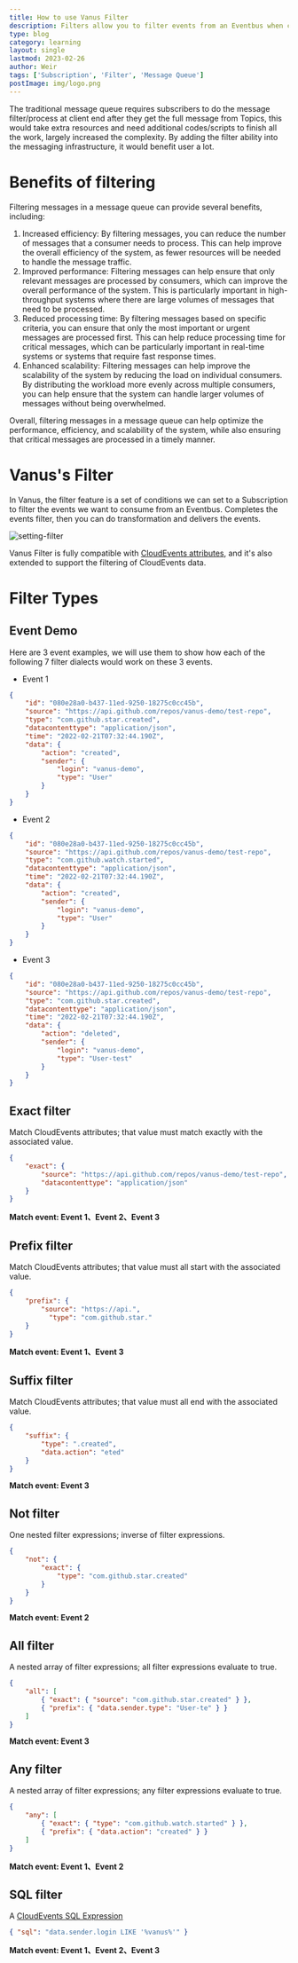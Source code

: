 ```yaml
---
title: How to use Vanus Filter
description: Filters allow you to filter events from an Eventbus when creating a subscription, enabling you to receive only the specific events needed. This article introduces how to use filters.
type: blog
category: learning
layout: single
lastmod: 2023-02-26
author: Weir
tags: ['Subscription', 'Filter', 'Message Queue']
postImage: img/logo.png
---
```


The traditional message queue requires subscribers to do the message filter/process at client end after they get the full message from Topics, this would take extra resources and need additional codes/scripts to finish all the work, largely increased the complexity. By adding the filter ability into the messaging infrastructure, it would benefit user a lot.

# Benefits of filtering

Filtering messages in a message queue can provide several benefits, including:

1. Increased efficiency: By filtering messages, you can reduce the number of messages that a consumer needs to process. This can help improve the overall efficiency of the system, as fewer resources will be needed to handle the message traffic.
2. Improved performance: Filtering messages can help ensure that only relevant messages are processed by consumers, which can improve the overall performance of the system. This is particularly important in high-throughput systems where there are large volumes of messages that need to be processed.
3. Reduced processing time: By filtering messages based on specific criteria, you can ensure that only the most important or urgent messages are processed first. This can help reduce processing time for critical messages, which can be particularly important in real-time systems or systems that require fast response times.
4. Enhanced scalability: Filtering messages can help improve the scalability of the system by reducing the load on individual consumers. By distributing the workload more evenly across multiple consumers, you can help ensure that the system can handle larger volumes of messages without being overwhelmed.

Overall, filtering messages in a message queue can help optimize the performance, efficiency, and scalability of the system, while also ensuring that critical messages are processed in a timely manner.

# Vanus's Filter

In Vanus, the filter feature is a set of conditions we can set to a Subscription to filter the events we want to consume from an Eventbus. Completes the events filter, then you can do transformation and delivers the events.

![setting-filter](./img/filter.png)

Vanus Filter is fully compatible with [CloudEvents attributes](https://github.com/cloudevents/spec/blob/main/subscriptions/spec.md#324-filters), and it's also extended to support the filtering of CloudEvents data.

# Filter Types

## Event Demo

Here are 3 event examples, we will use them to show how each of the following 7 filter dialects would work on these 3 events.

- Event 1


```json
{
    "id": "080e28a0-b437-11ed-9250-18275c0cc45b",
    "source": "https://api.github.com/repos/vanus-demo/test-repo",
    "type": "com.github.star.created",
    "datacontenttype": "application/json",
    "time": "2022-02-21T07:32:44.190Z",
    "data": {
        "action": "created",
        "sender": {
            "login": "vanus-demo",
            "type": "User"
        }
    }
}
```

- Event 2

```json
{
    "id": "080e28a0-b437-11ed-9250-18275c0cc45b",
    "source": "https://api.github.com/repos/vanus-demo/test-repo",
    "type": "com.github.watch.started",
    "datacontenttype": "application/json",
    "time": "2022-02-21T07:32:44.190Z",
    "data": {
        "action": "created",
        "sender": {
            "login": "vanus-demo",
            "type": "User"
        }
    }
}
```

- Event 3

```json
{
    "id": "080e28a0-b437-11ed-9250-18275c0cc45b",
    "source": "https://api.github.com/repos/vanus-demo/test-repo",
    "type": "com.github.star.created",
    "datacontenttype": "application/json",
    "time": "2022-02-21T07:32:44.190Z",
    "data": {
        "action": "deleted",
        "sender": {
            "login": "vanus-demo",
            "type": "User-test"
        }
    }
}
```

## Exact  filter

Match CloudEvents attributes; that value must match exactly with the associated value.

```json
{ 
  	"exact": { 
      	"source": "https://api.github.com/repos/vanus-demo/test-repo", 
      	"datacontenttype": "application/json" 
    } 
}
```

**Match event: Event 1、Event 2、Event 3**

## Prefix  filter

Match CloudEvents attributes; that value must all start with the associated value.

```json
{ 
  	"prefix": {
      	"source": "https://api.", 
          "type": "com.github.star." 
    } 
}
```

**Match event: Event 1、Event 3**

## Suffix  filter

Match CloudEvents attributes; that value must all end with the associated value.

```json
{ 
  	"suffix": { 
      	"type": ".created", 
      	"data.action": "eted" 
    } 
}
```

**Match event: Event 3**

## Not  filter

One nested filter expressions; inverse of filter expressions.

```json
{
  	"not": { 
      	"exact": { 
          	"type": "com.github.star.created" 
        } 
    }
}
```

**Match event: Event 2**

## All  filter

A nested array of filter expressions; all filter expressions evaluate to true.

```json
{
    "all": [
        { "exact": { "source": "com.github.star.created" } },
        { "prefix": { "data.sender.type": "User-te" } }
    ]
}
```

**Match event: Event 3**

## Any  filter

A nested array of filter expressions; any filter expressions evaluate to true.

```json
{
    "any": [
        { "exact": { "type": "com.github.watch.started" } },
        { "prefix": { "data.action": "created" } }
    ]
}
```

**Match event: Event 1、Event 2**

## SQL  filter

A [CloudEvents SQL Expression](https://github.com/cloudevents/spec/blob/main/cesql/spec.md)

```json
{ "sql": "data.sender.login LIKE '%vanus%'" }
```

**Match event: Event 1、Event 2、Event 3**